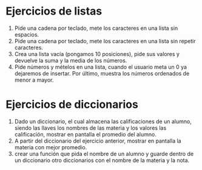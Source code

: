 # Ejercicios de listas
1. Pide una cadena por teclado, mete los caracteres en una lista sin espacios.
2. Pide una cadena por teclado, mete los caracteres en una lista sin repetir caracteres.
3. Crea una lista vacía (pongamos 10 posiciones), pide sus valores y devuelve la suma y la media de los números.
4.  Pide números y mételos en una lista, cuando el usuario meta un 0 ya dejaremos de insertar. Por último, muestra los números ordenados de menor a mayor.

# Ejercicios de diccionarios
1. Dado un diccionario, el cual almacena las calificaciones de un alumno, siendo las llaves los nombres de las materia y los valores las calificación, mostrar en pantalla el promedio del alumno.
2. A partir del diccionario del ejercicio anterior, mostrar en pantalla la materia con mejor promedio.
3. crear una función que pida el nombre de un alumno y guarde dentro de un diccionario otro diccionarios con el nombre de la materia y la nota.